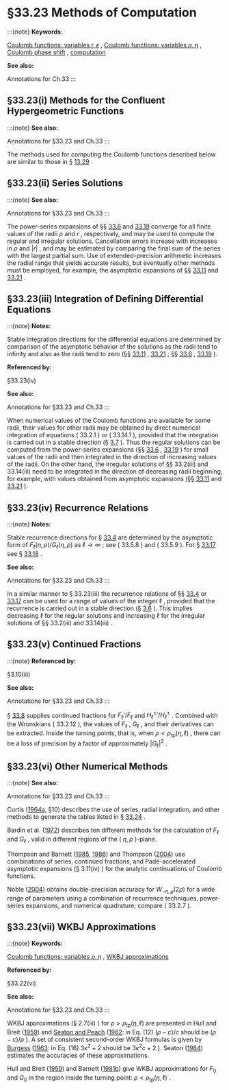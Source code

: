 # §33.23 Methods of Computation

:::{note}
**Keywords:**

[Coulomb functions: variables $r,\epsilon$](http://dlmf.nist.gov/search/search?q=Coulomb%20functions%3A%20variables%20r%2C%CF%B5) , [Coulomb functions: variables $\rho,\eta$](http://dlmf.nist.gov/search/search?q=Coulomb%20functions%3A%20variables%20%CF%81%2C%CE%B7) , [Coulomb phase shift](http://dlmf.nist.gov/search/search?q=Coulomb%20phase%20shift) , [computation](http://dlmf.nist.gov/search/search?q=computation)

**See also:**

Annotations for Ch.33
:::


## §33.23(i) Methods for the Confluent Hypergeometric Functions

:::{note}
**See also:**

Annotations for §33.23 and Ch.33
:::

The methods used for computing the Coulomb functions described below are similar to those in § [13.29](./13.29.md "§13.29 Methods of Computation ‣ Computation ‣ Chapter 13 Confluent Hypergeometric Functions") .


## §33.23(ii) Series Solutions

:::{note}
**See also:**

Annotations for §33.23 and Ch.33
:::

The power-series expansions of §§ [33.6](./33.6.md "§33.6 Power-Series Expansions in 𝜌 ‣ Variables 𝜌,𝜂 ‣ Chapter 33 Coulomb Functions") and [33.19](./33.19.md "§33.19 Power-Series Expansions in 𝑟 ‣ Variables 𝑟,ϵ ‣ Chapter 33 Coulomb Functions") converge for all finite values of the radii $\rho$ and $r$ , respectively, and may be used to compute the regular and irregular solutions. Cancellation errors increase with increases in $\rho$ and $|r|$ , and may be estimated by comparing the final sum of the series with the largest partial sum. Use of extended-precision arithmetic increases the radial range that yields accurate results, but eventually other methods must be employed, for example, the asymptotic expansions of §§ [33.11](./33.11.md "§33.11 Asymptotic Expansions for Large 𝜌 ‣ Variables 𝜌,𝜂 ‣ Chapter 33 Coulomb Functions") and [33.21](./33.21.md "§33.21 Asymptotic Approximations for Large |𝑟| ‣ Variables 𝑟,ϵ ‣ Chapter 33 Coulomb Functions") .


## §33.23(iii) Integration of Defining Differential Equations

:::{note}
**Notes:**

Stable integration directions for the differential equations are determined by comparison of the asymptotic behavior of the solutions as the radii tend to infinity and also as the radii tend to zero (§§ [33.11](./33.11.md "§33.11 Asymptotic Expansions for Large 𝜌 ‣ Variables 𝜌,𝜂 ‣ Chapter 33 Coulomb Functions") , [33.21](./33.21.md "§33.21 Asymptotic Approximations for Large |𝑟| ‣ Variables 𝑟,ϵ ‣ Chapter 33 Coulomb Functions") ; §§ [33.6](./33.6.md "§33.6 Power-Series Expansions in 𝜌 ‣ Variables 𝜌,𝜂 ‣ Chapter 33 Coulomb Functions") , [33.19](./33.19.md "§33.19 Power-Series Expansions in 𝑟 ‣ Variables 𝑟,ϵ ‣ Chapter 33 Coulomb Functions") ).

**Referenced by:**

§33.23(iv)

**See also:**

Annotations for §33.23 and Ch.33
:::

When numerical values of the Coulomb functions are available for some radii, their values for other radii may be obtained by direct numerical integration of equations ( 33.2.1 ) or ( 33.14.1 ), provided that the integration is carried out in a stable direction (§ [3.7](./3.7.md "§3.7 Ordinary Differential Equations ‣ Areas ‣ Chapter 3 Numerical Methods") ). Thus the regular solutions can be computed from the power-series expansions (§§ [33.6](./33.6.md "§33.6 Power-Series Expansions in 𝜌 ‣ Variables 𝜌,𝜂 ‣ Chapter 33 Coulomb Functions") , [33.19](./33.19.md "§33.19 Power-Series Expansions in 𝑟 ‣ Variables 𝑟,ϵ ‣ Chapter 33 Coulomb Functions") ) for small values of the radii and then integrated in the direction of increasing values of the radii. On the other hand, the irregular solutions of §§ 33.2(iii) and 33.14(iii) need to be integrated in the direction of decreasing radii beginning, for example, with values obtained from asymptotic expansions (§§ [33.11](./33.11.md "§33.11 Asymptotic Expansions for Large 𝜌 ‣ Variables 𝜌,𝜂 ‣ Chapter 33 Coulomb Functions") and [33.21](./33.21.md "§33.21 Asymptotic Approximations for Large |𝑟| ‣ Variables 𝑟,ϵ ‣ Chapter 33 Coulomb Functions") ).


## §33.23(iv) Recurrence Relations

:::{note}
**Notes:**

Stable recurrence directions for § [33.4](./33.4.md "§33.4 Recurrence Relations and Derivatives ‣ Variables 𝜌,𝜂 ‣ Chapter 33 Coulomb Functions") are determined by the asymptotic form of $F_{\ell}\left(\eta,\rho\right)/G_{\ell}\left(\eta,\rho\right)$ as $\ell\to\infty$ ; see ( 33.5.8 ) and ( 33.5.9 ). For § [33.17](./33.17.md "§33.17 Recurrence Relations and Derivatives ‣ Variables 𝑟,ϵ ‣ Chapter 33 Coulomb Functions") see § [33.18](./33.18.md "§33.18 Limiting Forms for Large ℓ ‣ Variables 𝑟,ϵ ‣ Chapter 33 Coulomb Functions") .

**See also:**

Annotations for §33.23 and Ch.33
:::

In a similar manner to § 33.23(iii) the recurrence relations of §§ [33.4](./33.4.md "§33.4 Recurrence Relations and Derivatives ‣ Variables 𝜌,𝜂 ‣ Chapter 33 Coulomb Functions") or [33.17](./33.17.md "§33.17 Recurrence Relations and Derivatives ‣ Variables 𝑟,ϵ ‣ Chapter 33 Coulomb Functions") can be used for a range of values of the integer $\ell$ , provided that the recurrence is carried out in a stable direction (§ [3.6](./3.6.md "§3.6 Linear Difference Equations ‣ Areas ‣ Chapter 3 Numerical Methods") ). This implies decreasing $\ell$ for the regular solutions and increasing $\ell$ for the irregular solutions of §§ 33.2(iii) and 33.14(iii) .


## §33.23(v) Continued Fractions

:::{note}
**Referenced by:**

§3.10(iii)

**See also:**

Annotations for §33.23 and Ch.33
:::

§ [33.8](./33.8.md "§33.8 Continued Fractions ‣ Variables 𝜌,𝜂 ‣ Chapter 33 Coulomb Functions") supplies continued fractions for $F_{\ell}'/F_{\ell}$ and ${H^{\pm}_{\ell}}'/{H^{\pm}_{\ell}}$ . Combined with the Wronskians ( 33.2.12 ), the values of $F_{\ell}$ , $G_{\ell}$ , and their derivatives can be extracted. Inside the turning points, that is, when $\rho<\rho_{\operatorname{tp}}\left(\eta,\ell\right)$ , there can be a loss of precision by a factor of approximately $|G_{\ell}|^{2}$ .


## §33.23(vi) Other Numerical Methods

:::{note}
**See also:**

Annotations for §33.23 and Ch.33
:::

Curtis ([1964a](./bib/C.html#bib605 "Coulomb Wave Functions"), §10) describes the use of series, radial integration, and other methods to generate the tables listed in § [33.24](./33.24.md "§33.24 Tables ‣ Computation ‣ Chapter 33 Coulomb Functions") .

Bardin et al. ([1972](./bib/B.html#bib191 "Coulomb functions in entire ( η , ρ )-plane")) describes ten different methods for the calculation of $F_{\ell}$ and $G_{\ell}$ , valid in different regions of the ( $\eta,\rho$ )-plane.

Thompson and Barnett ([1985](./bib/T.html#bib2243 "COULCC: A continued-fraction algorithm for Coulomb functions of complex order with complex arguments"), [1986](./bib/T.html#bib2244 "Coulomb and Bessel functions of complex arguments and order")) and Thompson ([2004](./bib/T.html#bib2242 "Erratum to “COULCC: A continued-fraction algorithm for Coulomb functions of complex order with complex arguments”")) use combinations of series, continued fractions, and Padé-accelerated asymptotic expansions (§ 3.11(iv) ) for the analytic continuations of Coulomb functions.

Noble ([2004](./bib/N.html#bib1726 "Evaluation of negative energy Coulomb (Whittaker) functions")) obtains double-precision accuracy for $W_{-\eta,\mu}\left(2\rho\right)$ for a wide range of parameters using a combination of recurrence techniques, power-series expansions, and numerical quadrature; compare ( 33.2.7 ).


## §33.23(vii) WKBJ Approximations

:::{note}
**Keywords:**

[Coulomb functions: variables $\rho,\eta$](http://dlmf.nist.gov/search/search?q=Coulomb%20functions%3A%20variables%20%CF%81%2C%CE%B7) , [WKBJ approximations](http://dlmf.nist.gov/search/search?q=WKBJ%20approximations)

**Referenced by:**

§33.22(vi)

**See also:**

Annotations for §33.23 and Ch.33
:::

WKBJ approximations (§ 2.7(iii) ) for $\rho>\rho_{\operatorname{tp}}\left(\eta,\ell\right)$ are presented in Hull and Breit ([1959](./bib/H.html#bib1110 "Coulomb Wave Functions")) and [Seaton and Peach](./bib/S.html#bib2037 "The determination of phases of wave functions") ([1962](./bib/S.html#bib2037 "The determination of phases of wave functions"): in Eq. (12) $(\rho-c)/c$ should be $(\rho-c)/\rho$ ). A set of consistent second-order WKBJ formulas is given by [Burgess](./bib/B.html#bib383 "The determination of phases and amplitudes of wave functions") ([1963](./bib/B.html#bib383 "The determination of phases and amplitudes of wave functions"): in Eq. (16) $3\kappa^{2}+2$ should be $3\kappa^{2}c+2$ ). Seaton ([1984](./bib/S.html#bib2033 "The accuracy of iterated JWBK approximations for Coulomb radial functions")) estimates the accuracies of these approximations.

Hull and Breit ([1959](./bib/H.html#bib1110 "Coulomb Wave Functions")) and Barnett ([1981b](./bib/B.html#bib198 "KLEIN: Coulomb functions for real λ and positive energy to high accuracy")) give WKBJ approximations for $F_{0}$ and $G_{0}$ in the region inside the turning point: $\rho<\rho_{\operatorname{tp}}\left(\eta,\ell\right)$ .
